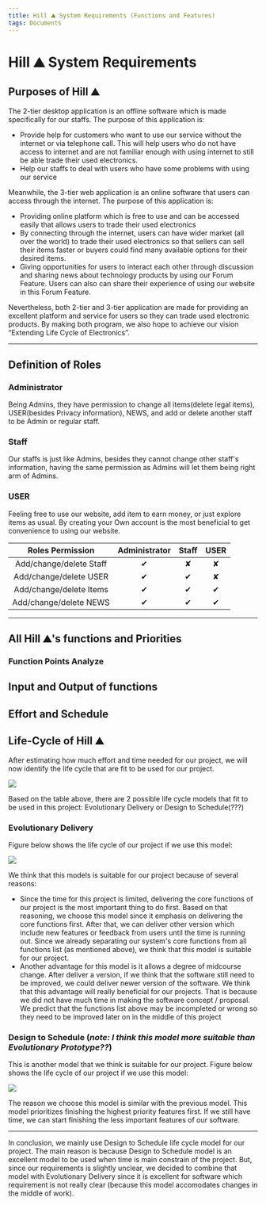 ```yaml
---
title: Hill ⛰️ System Requirements (Functions and Features)
tags: Documents
---
```


# Hill ⛰️ System Requirements

## Purposes of Hill ⛰️

The 2-tier desktop application is an offline software which is made specifically for our staffs. The purpose of this application is:

- Provide help for customers who want to use our service without the internet or via telephone call. This will help users who do not have access to internet and are not familiar enough with using internet to still be able trade their used electronics.
- Help our staffs to deal with users who have some problems with using our service


Meanwhile, the 3-tier web application is an online software that users can access through the internet. The purpose of this application is:

- Providing online platform which is free to use and can be accessed easily that allows users to trade their used electronics
- By connecting through the internet, users can have wider market (all over the world) to trade their used electronics so that sellers can sell their items faster or buyers could find many available options for their desired items.
- Giving opportunities for users to interact each other through discussion and sharing news about technology products by using our Forum Feature. Users can also can share their experience of using our website in this Forum Feature.



Nevertheless, both 2-tier and 3-tier application are made for providing an excellent platform and service for users so they can trade used electronic products. By making both program, we also hope to achieve our vision “Extending Life Cycle of Electronics”.

---

## Definition of Roles
### Administrator
Being Admins, they have permission to change all items(delete legal items), USER(besides Privacy information), NEWS, and add or delete another staff to be Admin or regular staff.
### Staff
Our staffs is just like Admins, besides they cannot change other staff's information, having the same permission as Admins will let them being right arm of Admins.
### USER
Feeling free to use our website, add item to earn money, or just explore items as usual. By creating your Own account is the most beneficial to get convenience to using our website.

|    Roles Permission     | Administrator | Staff | USER |
| :---------------------: | :-----------: | :---: | :--: |
| Add/change/delete Staff |       ✔       |   ✘   |  ✘  |
| Add/change/delete USER  |       ✔       |   ✔   |  ✘  |
| Add/change/delete Items |       ✔       |   ✔   |  ✔  |
| Add/change/delete NEWS  |       ✔       |   ✔   |  ✔  |



---
## All Hill ⛰️'s functions and Priorities
### Function Points Analyze

## Input and Output of functions

## Effort and Schedule

## Life-Cycle of Hill ⛰️
After estimating how much effort and time needed for our project, we will now identify the life cycle that are fit to be used for our project. 


![](https://i.imgur.com/ftPkzOp.jpg)


Based on the table above, there are 2 possible life cycle models that fit to be used in this project: Evolutionary Delivery or Design to Schedule(???)

### Evolutionary Delivery
Figure below shows the life cycle of our project if we use this model:

![](https://i.imgur.com/kCtayTc.png)


We think that this models is suitable for our project because of several reasons:

- Since the time for this project is limited, delivering the core functions of our project is the most important thing to do first. Based on that reasoning, we choose this model since it emphasis on delivering the core functions first. After that, we can deliver other version which include new features or feedback from users until the time is running out. Since we already separating our system's core functions from all functions list (as mentioned above), we think that this model is suitable for our project.
- Another advantage for this model is it allows a degree of midcourse change. After deliver a version, if we think that the software still need to be improved, we could deliver newer version of the software. We think that this advantage will really beneficial for our projects. That is because we did not have much time in making the software concept / proposal. We predict that the functions list above may be incompleted or wrong so they need to be improved later on in the middle of this project

### Design to Schedule (*note: I think this model more suitable than Evolutionary Prototype??*)

This is another model that we think is suitable for our project. Figure below shows the life cycle of our project if we use this model:

![](https://i.imgur.com/xFChsDa.png)


The reason we choose this model is similar with the previous model. This model prioritizes finishing the highest priority features first. If we still have time, we can start finishing the less important features of our software.

---
In conclusion, we mainly use Design to Schedule life cycle model for our project. The main reason is because Design to Schedule model is an excellent model to be used when time is main constrain of the project. But, since our requirements is slightly unclear, we decided to combine that model with Evolutionary Delivery since it is excellent for software which requirement is not really clear (because this model accomodates changes in the middle of work).